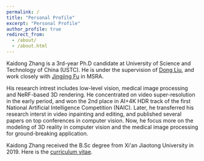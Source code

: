 ```yaml
---
permalink: /
title: "Personal Profile"
excerpt: "Personal Profile"
author_profile: true
redirect_from: 
  - /about/
  - /about.html
---
```


Kaidong Zhang is a 3rd-year Ph.D candidate at University of Science and Technology of China (USTC). He is under the supervision of [Dong Liu](http://staff.ustc.edu.cn/~dongeliu/), and work closely with [Jingjing Fu](https://www.microsoft.com/en-us/research/people/jifu/) in MSRA. 

His research intrest includes low-level vision, medical image processing and NeRF-based 3D rendering. He concentrated on video super-resolution in the early period, and won the 2nd place in AI+4K HDR track of the first National Artificial Intelligence Competition (NAIC). Later, he transferred his research interst in video inpainting and editing, and published several papers on top conferences in computer vision. Now, he focus more on the modeling of 3D reality in computer vision and the medical image processing for ground-breaking application. 

Kaidong Zhang received the B.Sc degree from Xi'an Jiaotong University in 2019. Here is the [curriculum vitae](https://hitachinsk.github.io/files/kd_cv.pdf).
